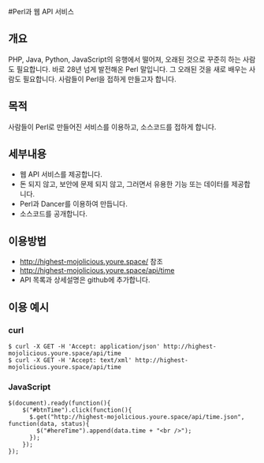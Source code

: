 #Perl과 웹 API 서비스

## 개요
PHP, Java, Python, JavaScript의 유행에서 떨어져, 오래된 것으로 꾸준히 하는 사람도 필요합니다. 바로 28년 넘게 발전해온 Perl 말입니다.
그 오래된 것을 새로 배우는 사람도 필요합니다. 사람들이 Perl을 접하게 만들고자 합니다.

## 목적
사람들이 Perl로 만들어진 서비스를 이용하고, 소스코드를 접하게 합니다.

## 세부내용
- 웹 API 서비스를 제공합니다.
- 돈 되지 않고, 보안에 문제 되지 않고, 그러면서 유용한 기능 또는 데이터를 제공합니다.
- Perl과 Dancer를 이용하여 만듭니다.
- 소스코드를 공개합니다.

## 이용방법
- http://highest-mojolicious.youre.space/ 참조
- http://highest-mojolicious.youre.space/api/time
- API 목록과 상세설명은 github에 추가합니다.

## 이용 예시

### curl
```
$ curl -X GET -H 'Accept: application/json' http://highest-mojolicious.youre.space/api/time
$ curl -X GET -H 'Accept: text/xml' http://highest-mojolicious.youre.space/api/time
```
### JavaScript
```
$(document).ready(function(){
    $("#btnTime").click(function(){
      $.get("http://highest-mojolicious.youre.space/api/time.json", function(data, status){
        $("#hereTime").append(data.time + "<br />");
      });
    });
});
```
